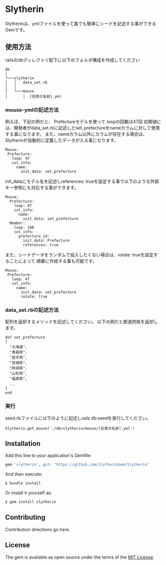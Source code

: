 # Slytherin
Slytherinは、ymlファイルを使って誰でも簡単にシードを記述する事ができるGemです。

## 使用方法
railsのdbディレクトリ配下に以下のフォルダ構成を作成してください

 ```
db
│
└───slytherin
│   │   data_set.rb
│   │
│   └───mouse
│       │  [任意の名前].yml
```

### mouse-ymlの記述方法

例えば、下記の例だと、
Prefectureモデルを使って
loopの回数は47回
初期値には、開発者がdata_set.rbに記述したset_prefectureをnameカラムに対して使用する事になります。
また、nameカラム以外にカラムが存在する場合は、Slytherinが自動的に定義したデータが入る事になります。

 ```
Mouse:
  Prefecture:
    loop: 47
    col_info:
      name:
        init_data: set_prefecture
 ```
 
init_dataにモデル名を記述しreferences: trueを設定する事で以下のような外部キー参照にも対応する事ができます。
 
```
Mouse:
  Prefecture:
    loop: 47
    col_info:
      name:
        init_data: set_prefecture
  Member:
    loop: 100
    col_info:
      prefecture_id:
        init_data: Prefecture
        references: true
 ```
 
 また、シードデータをランダムで投入したくない場合は、rotate: trueを設定することによって
 順番に作成する事も可能です。
 
 ```
Mouse:
  Prefecture:
    loop: 47
    col_info:
      name:
        init_data: set_prefecture
        rotate: true
 ```
 
### data_set.rbの記述方法
 配列を返却するメソッドを記述してください。
 以下の例だと都道府県を返却します。
 
  ```
def set_prefecture
  [
    "北海道",
    "青森県",
    "岩手県",
    "宮城県",
    "秋田県",
    "山形県",
    "福島県",
  　...
  ]
end
 ```
 
### 実行
seed.rbファイルに以下のように記述しrails db:seedを実行してください。
 
  ```
Slytherin.get_mouse('./db/slytherin/mouse/[任意の名前].yml')
 
  ```
 
## Installation
Add this line to your application's Gemfile:

```ruby
gem 'slytherin', git: "https://github.com/SlytherinGem/Slytherin"
```

And then execute:
```bash
$ bundle install
```

Or install it yourself as:
```bash
$ gem install slytherin
```

## Contributing
Contribution directions go here.

## License
The gem is available as open source under the terms of the [MIT License](http://opensource.org/licenses/MIT).
